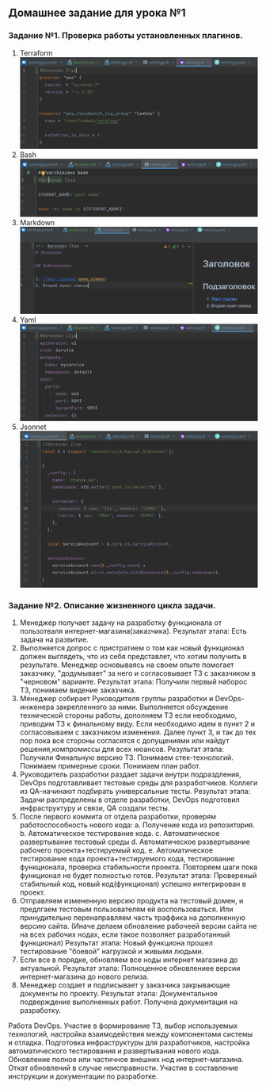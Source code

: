 
## Домашнее задание для урока №1

### Задание №1. Проверка работы установленных плагинов.
1) Terraform<br>
![Terraform!](/1_Lesson/images/tf.PNG)<br>
2) Bash<br>
![Bash!](/1_Lesson/images/sh.PNG)<br>
3) Markdown<br>
![md!](/1_Lesson/images/md.PNG)<br>
4) Yaml<br>
![yaml!](/1_Lesson/images/yaml.PNG)<br>
5) Jsonnet<br>
![json!](/1_Lesson/images/jsonnet.PNG)

### Задание №2. Описание жизненного цикла задачи.

1) Менеджер получает задачу на разработку функционала от пользотваля интернет-магазина(заказчика).
Результат этапа: Есть задача на развитие.
2) Выполняется допрос с пристратием о том как новый функционал должен выглядеть, что из себя представлет, что хотим
получить в результате. Менеджер основываясь на своем опыте помогает заказчику, "додумывает" за него и согласовывает ТЗ
с заказчиком в "черновом" варианте.
Результат этапа: Получили первый наборос ТЗ, понимаем видение заказчика.
3) Менеджер собирает Руководителя группы разработки и DevOps-инженера закрепленного за ними. Выполняется обсуждение
технической стороны работы, дополняем ТЗ если необходимо, приводим ТЗ к финальному виду.
Если необходимо идем в пункт 2 и согласовываем с заказчиком изменения. Далее пункт 3, и так до тех пор пока
все стороны согласятся с допущениями или найдут решения,компромиссы для всех нюансов.
Результат этапа: Получили Финальную версию ТЗ. Понимаем стек-технологий. Понимаем примерные сроки. Понимаем план работ.
4) Руководитель разработки раздает задачи внутри подраздления, DevOps подготавливает тестовые среды для разработчиков.
Коллеги из QA-начинают подбирать универсальные тесты.
Результат этапа: Задачи распределены в отделе разработки, DevOps подготовил инфраструктуру и связи, QA создали тесты.
5) После первого коммита от отдела разработки, проверям работоспособность нового кода:
a. Получение кода из репозитория.
b. Автоматическое тестирование кода. 
c. Автоматическое развертывание тестовый среды
d. Автоматическое развертывание рабочего проекта+тестируемый код.
e. Автоматическое тестирование кода проекта+тестируемого кода, тестирование функционала, проверка стабильности проекта. 
Повторяем шаги пока функционал не будет полностью готов.
Результат этапа: Провереный стабильный код, новый код(функционал) успешно интегрирован в проект.
6) Отправляем измененную версию продукта на тестовый домен, и предлгаем тестовым пользователям ей воспользоваться. Или
принудительно перенаправляем часть траффика на дополненную версию сайта. (Иначе делаем обновление рабочеей версии сайта
не на всех рабочих нодах, если такое позволяет разработанный функционал)
Результат этапа: Новый функциона прошел тестирование "боевой" нагрузкой и живыми людьми.
7) Если все в порядке, обновляем все ноды интернет магазина до актуальной.
Результат этапа: Полноценное обновлениее версии интернет-магазина до нового релиза.
8) Менеджер создает и подписывает у заказчика закрывающие документы по проекту.
Результат этапа: Документальное подверждение выполненных работ. Получена документация на разработку.

Работа DevOps. 
Участие в формирование ТЗ, выбор используемых технологий, настройка взаимодействия между компонентами системы и отладка.
Подготовка инфраструктуры для разработчиков, настройка автоматического тестирования и развертывания нового кода.
Обновление полное или частичное внешних нод интернет-магазина. Откат обновлений в случае неисправности. Участие в 
составление инструкции и документации по разработке.
